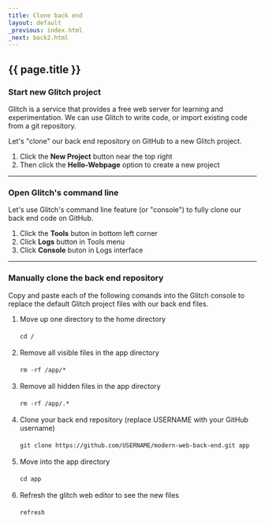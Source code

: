 ```yaml
---
title: Clone back end
layout: default
_previous: index.html
_next: back2.html
---
```


## {{ page.title }}

### Start new Glitch project

Glitch is a service that provides a free web server for learning and experimentation. We can use Glitch to write code, or import existing code from a git repository.

Let's "clone" our back end repository on GitHub to a new Glitch project.

1. Click the **New Project** button near the top right
2. Then click the **Hello-Webpage** option to create a new project

---

### Open Glitch's command line

Let's use Glitch's command line feature (or "console") to fully clone our back end code on GitHub.

1. Click the **Tools** buton in bottom left corner
2. Click **Logs** button in Tools menu
3. Click **Console** buton in Logs interface

---

### Manually clone the back end repository

Copy and paste each of the following comands into the Glitch console to replace the default Glitch project files with our back end files.

<ol>
  <li>Move up one directory to the home directory<br><br><code>cd /</code><br><br></li>
  <li>Remove all visible files in the app directory<br><br><code>rm -rf /app/*</code><br><br></li>
  <li>Remove all hidden files in the app directory<br><br><code>rm -rf /app/.*</code><br><br></li>
  <li>Clone your back end repository (replace USERNAME with your GitHub username)<br><br><code>git clone https://github.com/USERNAME/modern-web-back-end.git app</code><br><br></li>
  <li>Move into the app directory<br><br><code>cd app</code><br><br></li>
  <li>Refresh the glitch web editor to see the new files<br><br><code>refresh</code><br><br></li>
</ol>
